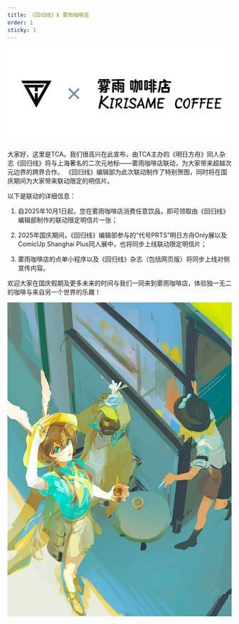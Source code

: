 ```yaml
---
title: 《回归线》X 雾雨咖啡店
order: 1
sticky: 1
---
```


<!-- more -->

![](./res/kirisame/hero.webp)

大家好，这里是TCA。我们很高兴在此宣布，由TCA主办的《明日方舟》同人杂志《回归线》将与上海著名的二次元地标——雾雨咖啡店联动，为大家带来超越次元边界的跨界合作。
《回归线》编辑部为此次联动制作了特别贺图，同时将在国庆期间为大家带来联动限定的明信片。

以下是联动的详细信息：

1. 自2025年10月1日起，您在雾雨咖啡店消费任意饮品，即可领取由《回归线》编辑部制作的联动限定明信片一张；

2. 2025年国庆期间，《回归线》编辑部参与的“代号PRTS”明日方舟Only展以及ComicUp Shanghai Plus同人展中，也将同步上线联动限定明信片；

3. 雾雨咖啡店的点单小程序以及《回归线》杂志（包括网页版）将同步上线对侧宣传内容。

欢迎大家在国庆假期及更多未来的时间与我们一同来到雾雨咖啡店，体验独一无二的咖啡与来自另一个世界的乐趣！

![](./res/kirisame/image1.webp)